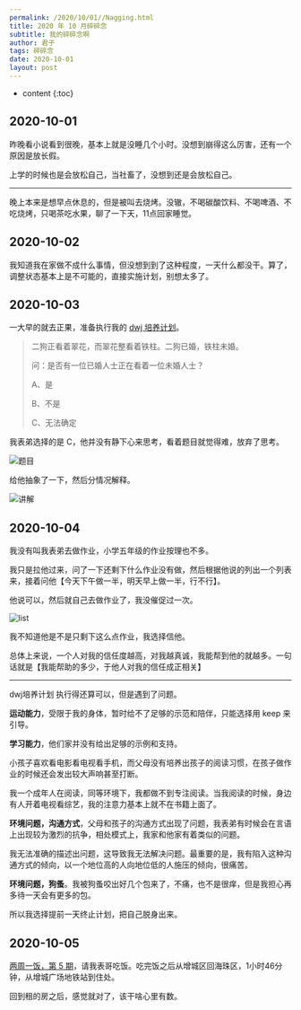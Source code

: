 ```yaml
---
permalink: /2020/10/01//Nagging.html
title: 2020 年 10 月碎碎念
subtitle: 我的碎碎念啊
author: 君子
tags: 碎碎念
date: 2020-10-01
layout: post
---
```

* content
{:toc}

## 2020-10-01
昨晚看小说看到很晚，基本上就是没睡几个小时。没想到崩得这么厉害，还有一个原因是放长假。

上学的时候也是会放松自己，当社畜了，没想到还是会放松自己。

***

晚上本来是想早点休息的，但是被叫去烧烤。没辙，不喝碳酸饮料、不喝啤酒、不吃烧烤，只喝茶吃水果，聊了一下天，11点回家睡觉。

## 2020-10-02

我知道我在家做不成什么事情，但没想到到了这种程度，一天什么都没干。算了，调整状态基本上是不可能的，直接实施计划，别想太多了。

## 2020-10-03

一大早的就去正果，准备执行我的 [dwj 培养计划](/2020/10/02/dwj.html)。

> 二狗正看着翠花，而翠花整看着铁柱。二狗已婚，铁柱未婚。
>
> 问：是否有一位已婚人士正在看着一位未婚人士？ 
>
> A、是 
>
> B、不是 
>
> C、无法确定

我表弟选择的是 C，他并没有静下心来思考，看着题目就觉得难，放弃了思考。

![题目](https://img.lbjheiheihei.xyz/FlhuLWpkMpwkIZjhls-29uNI9Lde "题目")

给他抽象了一下，然后分情况解释。

![讲解](https://img.lbjheiheihei.xyz/Fi_rF_bzBGPn2raZyBbsB8WXZTps "讲解")

## 2020-10-04

我没有叫我表弟去做作业，小学五年级的作业按理也不多。

我只是拉他过来，问了一下还剩下什么作业没有做，然后根据他说的列出一个列表来，接着问他【今天下午做一半，明天早上做一半，行不行】。

他说可以，然后就自己去做作业了，我没催促过一次。

![list](https://img.lbjheiheihei.xyz/Ft014nBhUH8uI2IoXhoeHsg1_CLb "list")

我不知道他是不是只剩下这么点作业，我选择信他。

总体上来说，一个人对我的信任度越高，对我越真诚，我能帮到他的就越多。一句话就是【我能帮助的多少，于他人对我的信任成正相关】

***

dwj培养计划 执行得还算可以，但是遇到了问题。

**运动能力**，受限于我的身体，暂时给不了足够的示范和陪伴，只能选择用 keep 来引导。

**学习能力**，他们家并没有给出足够的示例和支持。

小孩子喜欢看电影看电视看手机，而父母没有培养出孩子的阅读习惯，在孩子做作业的时候还会发出较大声响甚至打断。

我一个成年人在阅读，同等环境下，我都做不到专注阅读。当我阅读的时候，身边有人开着电视看综艺，我的注意力基本上就不在书籍上面了。

**环境问题，沟通方式**，父母和孩子的沟通方式出现了问题，我表弟有时候会在言语上出现较为激烈的抗争，相处模式上，我家和他家有着类似的问题。

我无法准确的描述出问题，这导致我无法解决问题。最重要的是，我有陷入这种沟通方式的倾向，以一个地位高的人向地位低的人施压的倾向，很痛苦。

**环境问题，狗蚤**。我被狗蚤咬出好几个包来了，不痛，也不是很痒，但是我担心再多待一天会有更多的包。

所以我选择提前一天终止计划，把自己脱身出来。

## 2020-10-05

[两周一饭，第 5 期](/2020/08/08/Two_Weeks_Invite_Someone_To_Eat.html#2020-10-05第-5-期)，请我表哥吃饭。吃完饭之后从增城区回海珠区，1小时46分钟，从增城广场地铁站到住处。

回到租的房之后，感觉就对了，该干啥心里有数。

